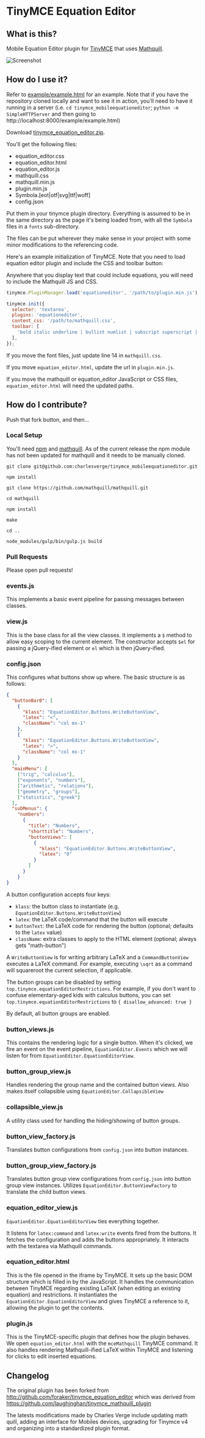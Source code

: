 # TinyMCE Equation Editor

## What is this?

Mobile Equation Editor plugin for [TinyMCE](http://www.tinymce.com/) that uses [Mathquill](https://github.com/mathquill/mathquill).

![Screenshot](screenshot.png)

## How do I use it?

Refer to [example/example.html](example/example.html) for an example. Note that if you have the repository cloned locally and want to see it in action, you'll need to have it running in a server (i.e. `cd tinymce_mobileequationeditor`; `python -m SimpleHTTPServer` and then going to http://localhost:8000/example/example.html)

Download [tinymce\_equation\_editor.zip](build/tinymce_equation_editor.zip).

You'll get the following files:
- equation_editor.css
- equation_editor.html
- equation_editor.js
- mathquill.css
- mathquill.min.js
- plugin.min.js
- Symbola.[eot|otf|svg|ttf|woff]
- config.json

Put them in your tinymce plugin directory. Everything is assumed to be in the same directory as the page it's being loaded from, with all the `Symbola` files in a `fonts` sub-directory.

The files can be put wherever they make sense in your project with some minor modifications to the referencing code.

Here's an example initialization of TinyMCE. Note that you need to load equation editor plugin and include the CSS and toolbar button:

Anywhere that you display text that could include equations, you will need to include the Mathquill JS and CSS.

```javascript
tinymce.PluginManager.load('equationeditor', '/path/to/plugin.min.js');

tinymce.init({
  selector: 'textarea',
  plugins: 'equationeditor',
  content_css: '/path/to/mathquill.css',
  toolbar: [
    'bold italic underline | bullist numlist | subscript superscript | equationeditor'
  ],
});
```

If you move the font files, just update line 14 in `mathquill.css`.

If you move `equation_editor.html`, update the url in `plugin.min.js`.

If you move the mathquill or equation_editor JavaScript or CSS files, `equation_editor.html` will need the updated paths.

## How do I contribute?

Push that fork button, and then...

### Local Setup

You'll need [npm](https://www.npmjs.org/) and [mathquill](https://github.com/mathquill/mathquill). As of the current release the npm module has not been updated for mathquill and it needs to be manually cloned.

```
git clone git@github.com:charlesverge/tinymce_mobileequationeditor.git

npm install

git clone https://github.com/mathquill/mathquill.git

cd mathquill

npm install

make

cd ..

node_modules/gulp/bin/gulp.js build
```

### Pull Requests

Please open pull requests!

### events.js

This implements a basic event pipeline for passing messages between classes.

### view.js

This is the base class for all the view classes. It implements a `$` method to allow easy scoping to the current element. The constructor accepts `$el` for passing a jQuery-ified element or `el` which is then jQuery-ified.

### config.json

This configures what buttons show up where. The basic structure is as follows:

```json
{
  "buttonBar0": [
    {
      "klass": "EquationEditor.Buttons.WriteButtonView",
      "latex": "<",
      "className": "col mx-1"
    },
    {
      "klass": "EquationEditor.Buttons.WriteButtonView",
      "latex": ">",
      "className": "col mx-1"
    }
  ],
  "mainMenu": [
    ["trig", "calculus"],
    ["exponents", "numbers"],
    ["arithmetic", "relations"],
    ["geometry", "groups"],
    ["statistics", "greek"]
  ],
  "subMenus": {
    "numbers":
      {
        "title": "Numbers",
        "shorttitle": "Numbers",
        "buttonViews": [
          {
            "klass": "EquationEditor.Buttons.WriteButtonView",
            "latex": "0"
          }
        ]
      }
    }
}
```

A button configuration accepts four keys:
- `klass`: the button class to instantiate (e.g. `EquationEditor.Buttons.WriteButtonView`)
- `latex`: the LaTeX code/command that the button will execute
- `buttonText`: the LaTeX code for rendering the button (optional; defaults to the `latex` value)
- `className`: extra classes to apply to the HTML element (optional; always gets "math-button")

A `WriteButtonView` is for writing arbitrary LaTeX and a `CommandButtonView` executes a LaTeX command. For example, executing `\sqrt` as a command will squareroot the current selection, if applicable.

The button groups can be disabled by setting `top.tinymce.equationEditorRestrictions`. For example, if you don't want to confuse elementary-aged kids with calculus buttons, you can set `top.tinymce.equationEditorRestrictions` to `{ disallow_advanced: true }`

By default, all button groups are enabled.

### button_views.js

This contains the rendering logic for a single button. When it's clicked, we fire an event on the event pipeline, `EquationEditor.Events` which we will listen for from `EquationEditor.EquationEditorView`.

### button_group_view.js

Handles rendering the group name and the contained button views. Also makes itself collapsible using `EquationEditor.CollapsibleView`

### collapsible_view.js

A utility class used for handling the hiding/showing of button groups.

### button_view_factory.js

Translates button configurations from `config.json` into button instances.

### button_group_view_factory.js

Translates button group view configurations from `config.json` into button group view instances. Utilizes `EquationEditor.ButtonViewFactory` to translate the child button views.

### equation_editor_view.js

`EquationEditor.EquationEditorView` ties everything together.

It listens for `latex:command` and `latex:write` events fired from the buttons. It fetches the configuration and adds the buttons appropriately. It interacts with the textarea via Mathquill commands.

### equation_editor.html

This is the file opened in the iframe by TinyMCE. It sets up the basic DOM structure which is filled in by the JavaScript. It handles the communication between TinyMCE regarding existing LaTeX (when editing an existing equation) and restrictions. It instantiates the `EquationEditor.EquationEditorView` and gives TinyMCE a reference to it, allowing the plugin to get the contents.

### plugin.js

This is the TinyMCE-specific plugin that defines how the plugin behaves. We open `equation_editor.html` with the `mceMathquill` TinyMCE command. It also handles rendering Mathquill-ified LaTeX within TinyMCE and listening for clicks to edit inserted equations.

## Changelog

The original plugin has been forked from http://github.com/foraker/tinymce_equation_editor which was derived from https://github.com/laughinghan/tinymce_mathquill_plugin

The latests modifications made by Charles Verge include updating math quill, adding an interface for Mobiles devices, upgrading for Tinymce v4 and organizing into a standardized plugin format.
